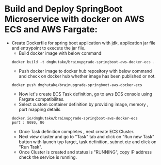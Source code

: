 # Build and Deploy SpringBoot Microservice with docker on AWS ECS and AWS Fargate:
  * Create Dockerfile for spring boot application with jdk, application jar file and entrypoint to execute the jar file.
	* Build docker image with below command
	```
	docker build -t dmghutake/brainupgrade-springboot-aws-docker-ecs .
	```
	* Push docker image to docker hub repository with below command and check on docker hub whether image has been published or not.
	```
	docker push dmghutake/brainupgrade-springboot-aws-docker-ecs
	```
	* Now let's create ECS Task definition, go to aws ECS console using Fargate compatibilites.
	* Select custom container definition by providing image, memory , port mapping details.
	```
	docker.io/dmghutake/brainupgrade-springboot-aws-docker-ecs
	port : 8080, 80
	```
	* Once Task definition completes , next create ECS Cluster.
	* Next view cluster and go to "Task" tab and click on "Run new Task" button with launch typ farget, task definition, subnet etc and click on "Run Task".
	* Once Cluster is created and status is "RUNNING", copy IP address check the service is running.
